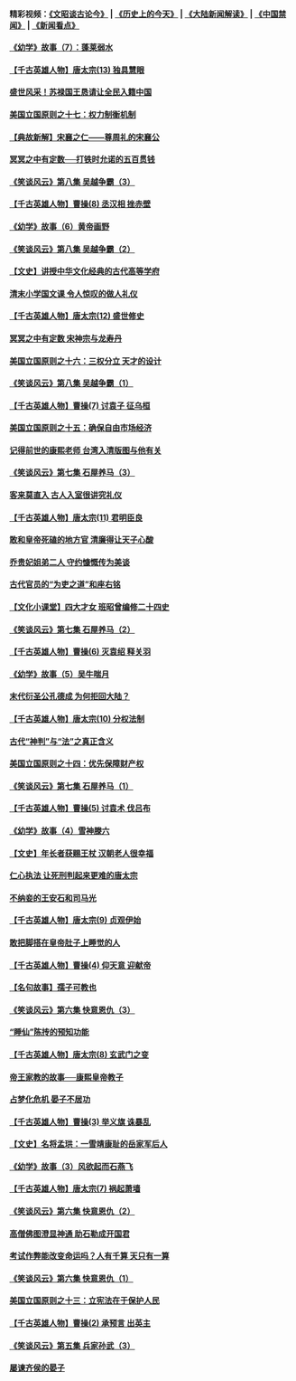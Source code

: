 #### 精彩视频：[《文昭谈古论今》](http://45.32.25.56/wenzhao) | [《历史上的今天》](http://45.32.25.56/today-in-history) | [《大陆新闻解读》](http://45.32.25.56/ntdtv-comedy) | [《中国禁闻》](http://45.32.25.56/ntdtv-news) | [《新闻看点》](http://45.32.25.56/news-insight) 

 #### [《幼学》故事（7）：蓬莱弱水](../pages/nsc975/n10990547.md?t=02061209) 

#### [【千古英雄人物】唐太宗(13) 独具慧眼](../pages/nsc975/n8034179.md?t=02061209) 

#### [盛世风采！苏禄国王恳请让全民入籍中国](../pages/nsc975/n10992284.md?t=02061209) 

#### [美国立国原则之十七：权力制衡机制](../pages/nsc975/n11002624.md?t=02061209) 

#### [【典故新解】宋襄之仁——尊周礼的宋襄公](../pages/nsc975/n11018653.md?t=02061209) 

#### [冥冥之中有定数──打铁时允诺的五百贯钱](../pages/nsc975/n334213.md?t=02061209) 

#### [《笑谈风云》第八集 吴越争霸（3）](../pages/nsc975/n11010889.md?t=02061209) 

#### [【千古英雄人物】曹操(8) 丞汉相 挫赤壁](../pages/nsc975/n7662490.md?t=02061209) 

#### [《幼学》故事（6）黄帝画野](../pages/nsc975/n10990546.md?t=02061209) 

#### [《笑谈风云》第八集 吴越争霸（2）](../pages/nsc975/n10996834.md?t=02061209) 

#### [【文史】讲授中华文化经典的古代高等学府](../pages/nsc975/n11003895.md?t=02061209) 

#### [清末小学国文课 令人惊叹的做人礼仪](../pages/nsc975/n10980226.md?t=02061209) 

#### [【千古英雄人物】唐太宗(12) 盛世修史](../pages/nsc975/n8034115.md?t=02061209) 

#### [冥冥之中有定数 宋神宗与龙寿丹](../pages/nsc975/n11008770.md?t=02061209) 

#### [美国立国原则之十六：三权分立 天才的设计](../pages/nsc975/n10991293.md?t=02061209) 

#### [《笑谈风云》第八集 吴越争霸（1）](../pages/nsc975/n10987751.md?t=02061209) 

#### [【千古英雄人物】曹操(7) 讨袁子 征乌桓](../pages/nsc975/n7662459.md?t=02061209) 

#### [美国立国原则之十五：确保自由市场经济](../pages/nsc975/n10957715.md?t=02061209) 

#### [记得前世的康熙老师 台湾入清版图与他有关](../pages/nsc975/n11004761.md?t=02061209) 

#### [《笑谈风云》第七集 石屋养马（3）](../pages/nsc975/n10964155.md?t=02061209) 

#### [客来莫直入 古人入室很讲究礼仪](../pages/nsc975/n11002636.md?t=02061209) 

#### [【千古英雄人物】唐太宗(11) 君明臣良](../pages/nsc975/n8030388.md?t=02061209) 

#### [敢和皇帝死磕的地方官 清廉得让天子心酸](../pages/nsc975/n10999336.md?t=02061209) 

#### [乔贵妃姐弟二人 守约慷慨传为美谈](../pages/nsc975/n10842491.md?t=02061209) 

#### [古代官员的“为吏之道”和座右铭](../pages/nsc975/n10989890.md?t=02061209) 

#### [【文化小课堂】四大才女 班昭曾编修二十四史](../pages/nsc975/n10996143.md?t=02061209) 

#### [《笑谈风云》第七集 石屋养马（2）](../pages/nsc975/n10964109.md?t=02061209) 

#### [【千古英雄人物】曹操(6) 灭袁绍 释关羽](../pages/nsc975/n7662436.md?t=02061209) 

#### [《幼学》故事（5）吴牛喘月](../pages/nsc975/n10806013.md?t=02061209) 

#### [末代衍圣公孔德成 为何拒回大陆？](../pages/nsc975/n10992548.md?t=02061209) 

#### [【千古英雄人物】唐太宗(10) 分权法制](../pages/nsc975/n8025970.md?t=02061209) 

#### [古代“神判”与“法”之真正含义](../pages/nsc975/n10982291.md?t=02061209) 

#### [美国立国原则之十四：优先保障财产权](../pages/nsc975/n10954086.md?t=02061209) 

#### [《笑谈风云》第七集 石屋养马（1）](../pages/nsc975/n10964072.md?t=02061209) 

#### [【千古英雄人物】曹操(5) 讨袁术 伐吕布](../pages/nsc975/n7637126.md?t=02061209) 

#### [《幼学》故事（4）雪神滕六](../pages/nsc975/n10806012.md?t=02061209) 

#### [【文史】年长者获赐王杖 汉朝老人很幸福](../pages/nsc975/n10980263.md?t=02061209) 

#### [仁心执法 让死刑判起来更难的唐太宗](../pages/nsc975/n10979954.md?t=02061209) 

#### [不纳妾的王安石和司马光](../pages/nsc975/n2647438.md?t=02061209) 

#### [【千古英雄人物】唐太宗(9) 贞观伊始](../pages/nsc975/n8022938.md?t=02061209) 

#### [敢把脚搭在皇帝肚子上睡觉的人](../pages/nsc975/n10975530.md?t=02061209) 

#### [【千古英雄人物】曹操(4) 仰天意 迎献帝](../pages/nsc975/n7637003.md?t=02061209) 

#### [【名句故事】孺子可教也](../pages/nsc975/n10371944.md?t=02061209) 

#### [《笑谈风云》第六集 快意恩仇（3）](../pages/nsc975/n10953824.md?t=02061209) 

#### [“睡仙”陈抟的预知功能](../pages/nsc975/n10955272.md?t=02061209) 

#### [【千古英雄人物】唐太宗(8) 玄武门之变](../pages/nsc975/n7979461.md?t=02061209) 

#### [帝王家教的故事──康熙皇帝教子](../pages/nsc975/n10764254.md?t=02061209) 

#### [占梦化危机 晏子不居功](../pages/nsc975/n232663.md?t=02061209) 

#### [【千古英雄人物】曹操(3) 举义旗 诛暴乱](../pages/nsc975/n7576061.md?t=02061209) 

#### [【文史】名将孟珙：一雪靖康耻的岳家军后人](../pages/nsc975/n10949269.md?t=02061209) 

#### [《幼学》故事（3）风欲起而石燕飞](../pages/nsc975/n10806010.md?t=02061209) 

#### [【千古英雄人物】唐太宗(7) 祸起萧墙](../pages/nsc975/n7979459.md?t=02061209) 

#### [《笑谈风云》第六集 快意恩仇（2）](../pages/nsc975/n10950714.md?t=02061209) 

#### [高僧佛图澄显神通 助石勒成开国君](../pages/nsc975/n10960107.md?t=02061209) 

#### [考试作弊能改变命运吗？人有千算 天只有一算](../pages/nsc975/n10959716.md?t=02061209) 

#### [《笑谈风云》第六集 快意恩仇（1）](../pages/nsc975/n10938848.md?t=02061209) 

#### [美国立国原则之十三：立宪法在于保护人民](../pages/nsc975/n10942497.md?t=02061209) 

#### [【千古英雄人物】曹操(2) 承预言 出英主](../pages/nsc975/n7576051.md?t=02061209) 

#### [《笑谈风云》第五集 兵家孙武（3）](../pages/nsc975/n10938826.md?t=02061209) 

#### [屡谏齐侯的晏子](../pages/nsc975/n4602309.md?t=02061209) 

